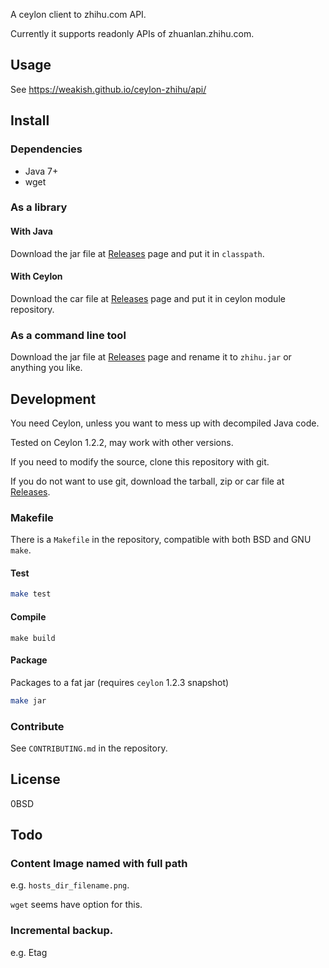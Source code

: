 A ceylon client to zhihu.com API.

Currently it supports readonly APIs of zhuanlan.zhihu.com.

Usage
-----

See <https://weakish.github.io/ceylon-zhihu/api/>

Install
-------

### Dependencies

- Java 7+
- wget

### As a library

#### With Java

Download the jar file at [Releases] page and put it in `classpath`.

[Releases]: https://github.com/weakish/ceylon-zhihu/releases

#### With Ceylon

Download the car file at [Releases] page and put it in ceylon module repository.

### As a command line tool

Download the jar file at [Releases] page and rename it to `zhihu.jar`
or anything you like.

Development
-----------

You need Ceylon, unless you want to mess up with decompiled Java code.

Tested on Ceylon 1.2.2, may work with other versions.

If you need to modify the source, clone this repository with git.

If you do not want to use git,
download the tarball, zip or car file at [Releases].

### Makefile

There is a `Makefile` in the repository, compatible with both BSD and GNU `make`.

#### Test

```sh
make test
```

#### Compile

```
make build
```

#### Package

Packages to a fat jar (requires `ceylon` 1.2.3 snapshot)

```sh
make jar
```

### Contribute

See `CONTRIBUTING.md` in the repository.

License
-------

0BSD

Todo
----

### Content Image named with full path

e.g. `hosts_dir_filename.png`.

`wget` seems have option for this.

### Incremental backup.

e.g. Etag